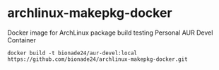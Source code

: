 # archlinux-makepkg-docker
Docker image for ArchLinux package build testing
Personal AUR Devel Container

`docker build -t bionade24/aur-devel:local https://github.com/bionade24/archlinux-makepkg-docker.git`
